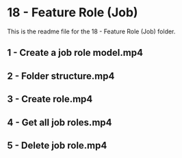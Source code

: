 # 18 - Feature Role (Job)

This is the readme file for the 18 - Feature Role (Job) folder.

## 1 - Create a job role model.mp4

## 2 - Folder structure.mp4

## 3 - Create role.mp4

## 4 - Get all job roles.mp4

## 5 - Delete job role.mp4

